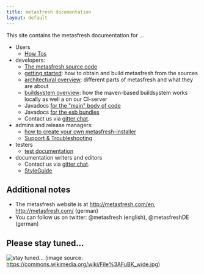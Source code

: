 ```yaml
---
title: metasfresh documentation
layout: default
---
```




This site contains the metasfresh documentation for ...

* Users
  - [How Tos](pages/howto/index_de)
* developers:
  - [The metasfresh source code](https://github.com/metasfresh/metasfresh)
  - [getting started](pages/developers/getting_started_en): how to obtain and build metasfresh from the sources
  - [architectural overview](pages/developers/metasfresh_overview_en): different parts of metasfresh and what they are about
  - [buildsystem overview](pages/infrastructure/ci_en): how the maven-based buildsystem works locally as well a on our CI-server
  - Javadocs [for the "main" body of code](http://metasfresh.com/javadoc/metasfresh-master/) 
  - Javadocs [for the esb bundles](http://metasfresh.com/javadoc/metasfresh-esb-master/)
  - Contact us via [gitter chat](https://gitter.im/metasfresh/metasfresh).
* admins and release managers:
  - [how to create your own metasfresh-installer](pages/admins/installer_scripts/build_new_release_en)
  - [Support & Troubleshooting](pages/support/index_en/)
* testers
  - [test documentation](pages/tests/index_en)
* documentation writers and editors  
  - Contact us via [gitter chat](https://gitter.im/metasfresh/metasfresh-documentation).
  - [StyleGuide](https://github.com/metasfresh/metasfresh-documentation/blob/master/StyleGuide.md)
 

## Additional notes

* The metasfresh website is at http://metasfresh.com/en, http://metasfresh.com/ (german)
* You can follow us on twitter: @metasfresh (english), @metasfreshDE (german)

## Please stay tuned...

![stay tuned...](https://upload.wikimedia.org/wikipedia/commons/0/0b/FuBK_wide.jpg)
(image source: https://commons.wikimedia.org/wiki/File%3AFuBK_wide.jpg)
